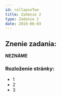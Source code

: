```yaml
---
id: collapseTwo
title: Zadanie 2
type: Zadanie 2
date: 2019-06-03
---
```


## Znenie zadania:

**NEZNÁME**

### Rozloženie stránky:

* 1
* 2
* 3